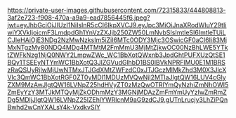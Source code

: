 https://private-user-images.githubusercontent.com/72315833/444808813-3af2e723-f908-470a-a9a9-ead7856445f6.jpeg?jwt=eyJhbGciOiJIUzI1NiIsInR5cCI6IkpXVCJ9.eyJpc3MiOiJnaXRodWIuY29tIiwiYXVkIjoicmF3LmdpdGh1YnVzZXJjb250ZW50LmNvbSIsImtleSI6ImtleTUiLCJleHAiOjE3NDg2NzMwNzksIm5iZiI6MTc0ODY3Mjc3OSwicGF0aCI6Ii83MjMxNTgzMy80NDQ4MDg4MTMtM2FmMmU3MjMtZjkwOC00NzBhLWE5YTktZWFkNzg1NjQ0NWY2LmpwZWc_WC1BbXotQWxnb3JpdGhtPUFXUzQtSE1BQy1TSEEyNTYmWC1BbXotQ3JlZGVudGlhbD1BS0lBVkNPRFlMU0E1M1BRSzRaQSUyRjIwMjUwNTMxJTJGdXMtZWFzdC0xJTJGczMlMkZhd3M0X3JlcXVlc3QmWC1BbXotRGF0ZT0yMDI1MDUzMVQwNjI2MTlaJlgtQW16LUV4cGlyZXM9MzAwJlgtQW16LVNpZ25hdHVyZT0zMzQwOTRlYmQyNzhiZmNhOWI5ZmEyYzY3MTJkMTQyMjZkODhmMzY3MGNjMDAzZmFmYmUyYzIwZmRmZDg5MDljJlgtQW16LVNpZ25lZEhlYWRlcnM9aG9zdCJ9.gUTnLrucjy3LhZiPQnBwhd2wCnYXALsY4k-VxdkvSIY
